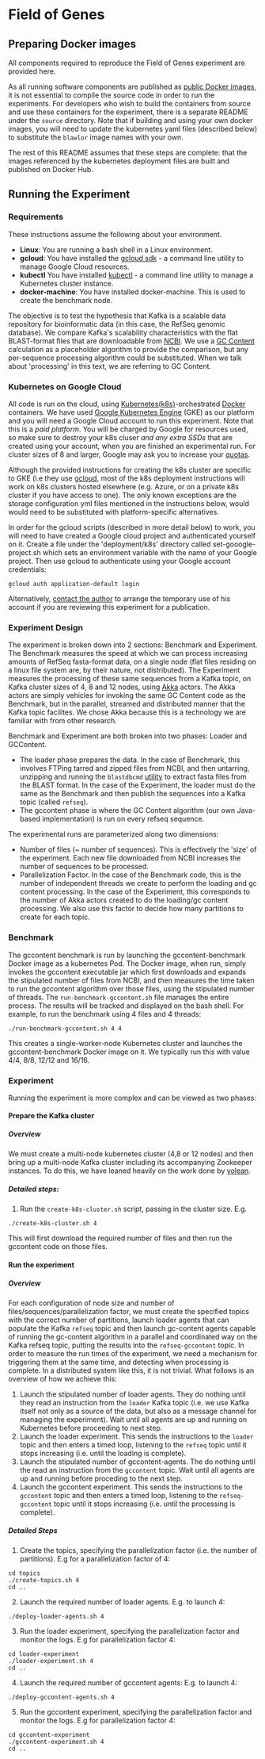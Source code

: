 Field of Genes
======

## Preparing Docker images
All components required to reproduce the Field of Genes experiment are provided here.

As all running software components are published as [public Docker images](https://hub.docker.com/r/blawlor/), it is not essential to compile the source code in order to run the experiments. For developers who wish to build the containers from source and use these containers for the experiment, there is a separate README under the ```source``` directory. Note that if building and using your own docker images, you will need to update the  kubernetes yaml files (described below) to substitute the ```blawlor``` image names with your own.

The rest of this README assumes that these steps are complete: that the images referenced by the kubernetes deployment files are built and published on Docker Hub.

## Running the Experiment

### Requirements
These instructions assume the following about your environment.
* **Linux**: You are running a bash shell in a Linux environment.
* **gcloud**: You have installed the [gcloud sdk](https://cloud.google.com/sdk/) - a command line utility to manage Google Cloud resources.
* **kubectl** You have installed [kubectl](https://kubernetes.io/docs/tasks/tools/install-kubectl/) - a command line utility to manage a Kubernetes cluster instance.
* **docker-machine**: You have installed docker-machine. This is used to create the benchmark node.

The objective is to test the hypothesis that Kafka is a scalable data repository for bioinformatic data (in this case, the RefSeq genomic database). We compare Kafka's scalability characteristics with the flat BLAST-format files that are downloadable from [NCBI](https://www.ncbi.nlm.nih.gov/refseq/). We use a [GC Content](https://en.wikipedia.org/wiki/GC-content) calculation as a placeholder algorithm to provide the comparison, but any per-sequence processing algorithm could be substituted. When we talk about 'processing' in this text, we are referring to GC Content.

### Kubernetes on Google Cloud
All code is run on the cloud, using [Kubernetes(k8s)](https://kubernetes.io/)-orchestrated [Docker](https://www.docker.com/) containers. We have used [Google Kubernetes Engine](https://cloud.google.com/kubernetes-engine/) (GKE) as our platform and you will need a Google Cloud account to run this experiment. Note that this is a *paid platform*. You will be charged by Google for resources used, so make sure to destroy your k8s cluser *and any extra SSDs* that are created using your account, when you are finished an experimental run. For cluster sizes of 8 and larger, Google may ask you to increase your [quotas](https://cloud.google.com/compute/quotas).

Although the provided instructions for creating the k8s cluster are specific to GKE (i.e they use [gcloud](https://cloud.google.com/sdk/gcloud/), most of the k8s deployment instructions will work on k8s clusters hosted elsewhere (e.g. Azure, or on a private k8s cluster if you have access to one). The only known exceptions are the storage configuration yml files mentioned in the instructions below, would would need to be substituted with platform-specific alternatives.

In order for the gcloud scripts (described in more detail below) to work, you will need to have created a Google cloud project and authenticated yourself on it. Create a file under the 'deployment/k8s' directory called set-gooogle-project.sh which sets an environment variable with the name of your Google project. Then use gcloud to authenticate using your Google account credentials:

```
gcloud auth application-default login
```

Alternatively, [contact the author](mailto:brendan.lawlor@gmail.com) to arrange the temporary use of his account if you are reviewing this experiment for a publication.

### Experiment Design

The experiment is broken down into 2 sections: Benchmark and Experiment. The Benchmark measures the speed at which we can process increasing amounts of RefSeq fasta-format data, on a single node (flat files residing on a linux file system are, by their nature, not distributed). The Experiment measures the processing of these same sequences from a Kafka topic, on Kafka cluster sizes of 4, 8 and 12 nodes, using [Akka](https://akka.io/) actors. The Akka actors are simply vehicles for invoking the same GC Content code as the Benchmark, but in the parallel, streamed and distributed manner that the Kafka topic facilites. We chose Akka because this is a technology we are familiar with from other research.

Benchmark and Experiment are both broken into two phases: Loader and GCContent. 

* The loader phase prepares the data. In the case of Benchmark, this involves FTPing tarred and zipped files from NCBI, and then untarring, unzipping and running the ```blastdbcmd``` [utility](https://www.ncbi.nlm.nih.gov/books/NBK279689/) to extract fasta files from the BLAST format. In the case of the Experiment, the loader must do the same as the Benchmark and then publish the sequences into a Kafka topic (called ```refseq```).
* The gccontent phase is where the GC Content algorithm (our own Java-based implementation) is run on every refseq sequence.

The experimental runs are parameterized along two dimensions:

* Number of files (~ number of sequences). This is effectively the 'size' of the experiment. Each new file downloaded from NCBI increases the number of sequences to be processed.
* Parallelization Factor. In the case of the Benchmark code, this is the number of independent threads we create to perform the loading and gc content processing. In the case of the Experiment, this corresponds to the number of Akka actors created to do the loading/gc content processing. We also use this factor to decide how many partitions to create for each topic.


### Benchmark
The gccontent benchmark is run by launching the gccontent-benchmark Docker image as a kubernetes Pod. The Docker image, when run, simply invokes the gccontent executable jar which first downloads and expands the stipulated number of files from NCBI, and then measures the time taken to run the gccontent algorithm over those files, using the stipulated number of threads. The ```run-benchmark-gccontent.sh``` file manages the entire process. The results will be tracked and displayed on the bash shell. For example, to run the benchmark using 4 files and 4 threads:

	./run-benchmark-gccontent.sh 4 4

This creates a single-worker-node Kubernetes cluster and launches the gccontent-benchmark Docker image on it. We typically run this with value 4/4, 8/8, 12/12 and 16/16.

### Experiment
Running the experiment is more complex and can be viewed as two phases:

#### Prepare the Kafka cluster
##### Overview
We must create a multi-node kubernetes cluster (4,8 or 12 nodes) and then bring up a multi-node Kafka cluster including its accompanying Zookeeper instances. To do this, we have leaned heavily on the work done by [yolean](https://github.com/Yolean/kubernetes-kafka).
##### Detailed steps:
1. Run the ```create-k8s-cluster.sh``` script, passing in the cluster size. E.g. 
```
./create-k8s-cluster.sh 4

```
This will first download the required number of files and then run the gccontent code on those files.

#### Run the experiment
##### Overview
For each configuration of node size and number of files/sequences/parallelization factor, we must create the specified topics with the correct number of partitions, launch loader agents that can populate the Kafka ```refseq``` topic and then launch gc-content agents capable of running the gc-content algorithm in a parallel and coordinated way on the Kafka refseq topic, putting the results into the ```refseq-gccontent``` topic.
In order to measure the run times of the experiment, we need a mechanism for triggering them at the same time, and detecting when processing is complete. In a distributed system like this, it is not trivial. What follows is an overview of how we achieve this:

1. Launch the stipulated number of loader agents. They do nothing until they read an instruction from the ```loader``` Kafka topic (i.e. we use Kafka itself not only as a source of the data, but also as a message channel for managing the experiment). Wait until all agents are up and running on Kubernetes before proceeding to next step.
2. Launch the loader experiment. This sends the instructions to the ```loader``` topic and then enters a timed loop, listening to the ```refseq``` topic until it stops increasing (i.e. until the loading is complete).
3. Launch the stipulated number of gccontent-agents. The do nothing until the read an instruction from the ```gccontent``` topic. Wait until all agents are up and running before proceding to the next step.
4. Launch the gccontent experiment. This sends the instructions to the ```gccontent``` topic and then enters a timed loop, listening to the ```refseq-gccontent``` topic until it stops increasing (i.e. until the processing is complete).

##### Detailed Steps
1. Create the topics, specifying the parallelization factor (i.e. the number of partitions). E.g for a parallelization factor of 4:
```
cd topics
./create-topics.sh 4
cd ..
```
2. Launch the required number of loader agents. E.g. to launch 4:
```
./deploy-loader-agents.sh 4
```
3. Run the loader experiment, specifying the parallelization factor and monitor the logs. E.g for parallelization factor 4:
```
cd loader-experiment
./loader-experiment.sh 4
cd ..
```
4. Launch the required number of gccontent agents: E.g. to launch 4:
```
./deploy-gccontent-agents.sh 4
```
5. Run the gccontent experiment, specifying the parallelization factor and monitor the logs. E.g for parallelization factor 4:
```
cd gccontent-experiment
./gccontent-experiment.sh 4
cd ..
```
